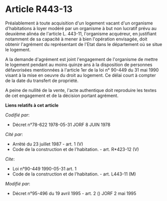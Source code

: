 # Article R443-13

Préalablement à toute acquisition d'un logement vacant d'un organisme d'habitations à loyer modéré par un organisme à but non
lucratif prévu au deuxième alinéa de l'article L. 443-11, l'organisme acquéreur, en justifiant notamment de sa capacité à
mener à bien l'opération envisagée, doit obtenir l'agrément du représentant de l'Etat dans le département où se situe le
logement.

A la demande d'agrément est joint l'engagement de l'organisme de mettre le logement pendant au moins quinze ans à la
disposition de personnes défavorisées mentionnées à l'article 1er de la loi n° 90-449 du 31 mai 1990 visant à la mise en
oeuvre du droit au logement. Ce délai court à compter de la date du transfert de propriété.

A peine de nullité de la vente, l'acte authentique doit reproduire les textes de cet engagement et de la décision portant
agrément.

**Liens relatifs à cet article**

_Codifié par_:

  - Décret n°78-622 1978-05-31 JORF 8 JUIN 1978

_Cité par_:

  - Arrêté du 23 juillet 1987 - art. 1 (V)
  - Code de la construction et de l'habitation. - art. R*423-12 (V)

_Cite_:

  - Loi n°90-449 1990-05-31 art. 1
  - Code de la construction et de l'habitation. - art. L443-11 (M)

_Modifié par_:

  - Décret n°95-496 du 19 avril 1995 - art. 2 () JORF 2 mai 1995
